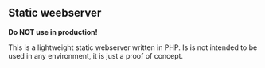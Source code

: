## Static weebserver

__Do NOT use in production!__

This is a lightweight static webserver written in PHP. Is is not intended to be used in any environment, it is just a proof of concept.
